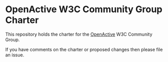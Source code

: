 # OpenActive W3C Community Group Charter

This repository holds the charter for the <a href="https://www.w3.org/community/openactive">OpenActive</a> W3C Community Group.

If you have comments on the charter or proposed changes then please file an issue.


